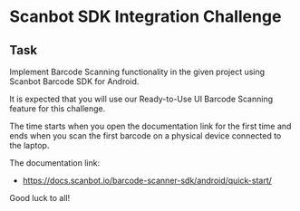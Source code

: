# Scanbot SDK Integration Challenge

## Task 
Implement Barcode Scanning functionality in the given project using Scanbot Barcode SDK for Android. 

It is expected that you will use our Ready-to-Use UI Barcode Scanning feature for this challenge. 

The time starts when you open the documentation link for the first time and ends when
you scan the first barcode on a physical device connected to the laptop. 

The documentation link:
- https://docs.scanbot.io/barcode-scanner-sdk/android/quick-start/

Good luck to all!
